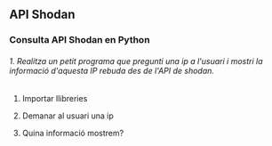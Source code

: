 ## API Shodan
###  Consulta API Shodan en Python
###### 1. Realitza un petit programa que pregunti una ip a l'usuari i mostri la informació d'aquesta IP rebuda des de l'API de shodan.
1. Importar llibreries
  
3. Demanar al usuari una ip
4. Quina informació mostrem?

